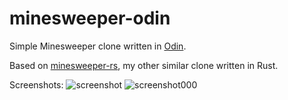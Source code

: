 # minesweeper-odin
Simple Minesweeper clone written in [Odin](https://odin-lang.org/).

Based on [minesweeper-rs](https://github.com/Ephememory/minesweeper-rs), my other similar clone written in Rust.

Screenshots:
![screenshot](https://user-images.githubusercontent.com/66768086/227817228-2f9af36f-c929-43c1-b926-d0855454d513.png)
![screenshot000](https://user-images.githubusercontent.com/66768086/227817171-f3217aef-8344-4f92-8127-3e3d9478ab40.png)
